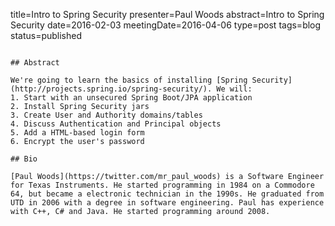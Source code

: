 title=Intro to Spring Security
presenter=Paul Woods
abstract=Intro to Spring Security
date=2016-02-03
meetingDate=2016-04-06
type=post
tags=blog
status=published
~~~~~~

## Abstract 

We're going to learn the basics of installing [Spring Security](http://projects.spring.io/spring-security/). We will:
1. Start with an unsecured Spring Boot/JPA application
2. Install Spring Security jars
3. Create User and Authority domains/tables
4. Discuss Authentication and Principal objects
5. Add a HTML-based login form
6. Encrypt the user's password

## Bio

[Paul Woods](https://twitter.com/mr_paul_woods) is a Software Engineer for Texas Instruments. He started programming in 1984 on a Commodore 64, but became a electronic technician in the 1990s. He graduated from UTD in 2006 with a degree in software engineering. Paul has experience with C++, C# and Java. He started programming around 2008.
